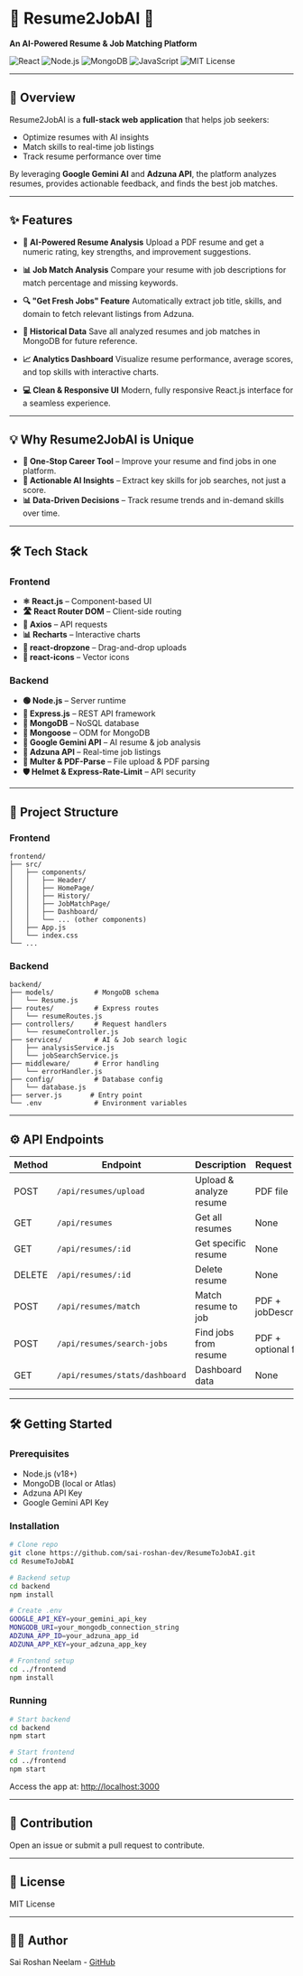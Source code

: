 # 🚀 Resume2JobAI 🌟

**An AI-Powered Resume & Job Matching Platform**

![React](https://img.shields.io/badge/React-20232A?style=for-the-badge\&logo=react\&logoColor=61DAFB)
![Node.js](https://img.shields.io/badge/Node.js-339933?style=for-the-badge\&logo=node.js\&logoColor=white)
![MongoDB](https://img.shields.io/badge/MongoDB-4EA94B?style=for-the-badge\&logo=mongodb\&logoColor=white)
![JavaScript](https://img.shields.io/badge/JavaScript-F7DF1E?style=for-the-badge\&logo=javascript\&logoColor=black)
![MIT License](https://img.shields.io/badge/License-MIT-green.svg)

---

## 📖 Overview

Resume2JobAI is a **full-stack web application** that helps job seekers:

* Optimize resumes with AI insights
* Match skills to real-time job listings
* Track resume performance over time

By leveraging **Google Gemini AI** and **Adzuna API**, the platform analyzes resumes, provides actionable feedback, and finds the best job matches.

---

## ✨ Features

* **📝 AI-Powered Resume Analysis**
  Upload a PDF resume and get a numeric rating, key strengths, and improvement suggestions.

* **📊 Job Match Analysis**
  Compare your resume with job descriptions for match percentage and missing keywords.

* **🔍 "Get Fresh Jobs" Feature**
  Automatically extract job title, skills, and domain to fetch relevant listings from Adzuna.

* **📂 Historical Data**
  Save all analyzed resumes and job matches in MongoDB for future reference.

* **📈 Analytics Dashboard**
  Visualize resume performance, average scores, and top skills with interactive charts.

* **💻 Clean & Responsive UI**
  Modern, fully responsive React.js interface for a seamless experience.

---

## 💡 Why Resume2JobAI is Unique

* **🌟 One-Stop Career Tool** – Improve your resume and find jobs in one platform.
* **🤖 Actionable AI Insights** – Extract key skills for job searches, not just a score.
* **📊 Data-Driven Decisions** – Track resume trends and in-demand skills over time.

---

## 🛠️ Tech Stack

### Frontend

* **⚛️ React.js** – Component-based UI
* **🛣 React Router DOM** – Client-side routing
* **📡 Axios** – API requests
* **📊 Recharts** – Interactive charts
* **📂 react-dropzone** – Drag-and-drop uploads
* **🎨 react-icons** – Vector icons

### Backend

* **🟢 Node.js** – Server runtime
* **🚂 Express.js** – REST API framework
* **🍃 MongoDB** – NoSQL database
* **🔗 Mongoose** – ODM for MongoDB
* **🤖 Google Gemini API** – AI resume & job analysis
* **💼 Adzuna API** – Real-time job listings
* **📄 Multer & PDF-Parse** – File upload & PDF parsing
* **🛡 Helmet & Express-Rate-Limit** – API security

---

## 📁 Project Structure

### Frontend

```
frontend/
├── src/
│   ├── components/
│   │   ├── Header/
│   │   ├── HomePage/
│   │   ├── History/
│   │   ├── JobMatchPage/
│   │   ├── Dashboard/
│   │   └── ... (other components)
│   ├── App.js
│   └── index.css
└── ...
```

### Backend

```
backend/
├── models/          # MongoDB schema
│   └── Resume.js              
├── routes/          # Express routes
│   └── resumeRoutes.js        
├── controllers/     # Request handlers
│   └── resumeController.js    
├── services/        # AI & Job search logic
│   ├── analysisService.js     
│   └── jobSearchService.js    
├── middleware/      # Error handling
│   └── errorHandler.js        
├── config/          # Database config
│   └── database.js            
├── server.js       # Entry point                 
└── .env             # Environment variables
```

---

## ⚙️ API Endpoints

| Method | Endpoint                       | Description             | Request Body           |
| ------ | ------------------------------ | ----------------------- | ---------------------- |
| POST   | `/api/resumes/upload`          | Upload & analyze resume | PDF file               |
| GET    | `/api/resumes`                 | Get all resumes         | None                   |
| GET    | `/api/resumes/:id`             | Get specific resume     | None                   |
| DELETE | `/api/resumes/:id`             | Delete resume           | None                   |
| POST   | `/api/resumes/match`           | Match resume to job     | PDF + jobDescription   |
| POST   | `/api/resumes/search-jobs`     | Find jobs from resume   | PDF + optional filters |
| GET    | `/api/resumes/stats/dashboard` | Dashboard data          | None                   |

---

## 🛠️ Getting Started

### Prerequisites

* Node.js (v18+)
* MongoDB (local or Atlas)
* Adzuna API Key
* Google Gemini API Key

### Installation

```bash
# Clone repo
git clone https://github.com/sai-roshan-dev/ResumeToJobAI.git
cd ResumeToJobAI

# Backend setup
cd backend
npm install

# Create .env
GOOGLE_API_KEY=your_gemini_api_key
MONGODB_URI=your_mongodb_connection_string
ADZUNA_APP_ID=your_adzuna_app_id
ADZUNA_APP_KEY=your_adzuna_app_key

# Frontend setup
cd ../frontend
npm install
```

### Running

```bash
# Start backend
cd backend
npm start

# Start frontend
cd ../frontend
npm start
```

Access the app at: [http://localhost:3000](http://localhost:3000)

---

## 🤝 Contribution

Open an issue or submit a pull request to contribute.

---

## 📄 License

MIT License

---

## 👨‍💻 Author

Sai Roshan Neelam - [GitHub](https://github.com/sai-roshan-dev)
